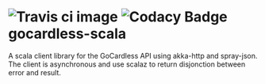 ![Travis ci image](https://travis-ci.org/guillaumebreton/gocardless-scala.svg?branch=develop) ![Codacy Badge](https://www.codacy.com/project/badge/cd61c33c70de47f1b707655e774ad8b3)
gocardless-scala
================

A scala client library for the GoCardless API using akka-http and spray-json. The client is asynchronous and use 
scalaz to return disjonction between error and result.

